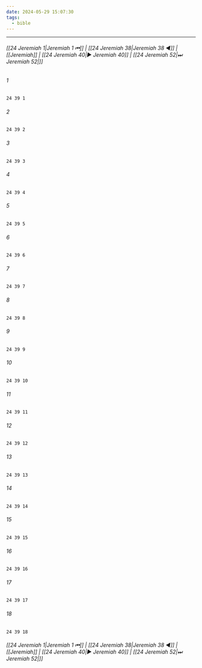 ```yaml
---
date: 2024-05-29 15:07:30
tags:
  - bible
---
```

___

###### [[24 Jeremiah 1|Jeremiah 1 ⏮]] | [[24 Jeremiah 38|Jeremiah 38 ◀]] | [[Jeremiah]] | [[24 Jeremiah 40|▶ Jeremiah 40]] | [[24 Jeremiah 52|⏭ Jeremiah 52|]]

###### 1
``` verse
24 39 1 
```
###### 2
``` verse
24 39 2 
```
###### 3
``` verse
24 39 3 
```
###### 4
``` verse
24 39 4 
```
###### 5
``` verse
24 39 5 
```
###### 6
``` verse
24 39 6 
```
###### 7
``` verse
24 39 7 
```
###### 8
``` verse
24 39 8 
```
###### 9
``` verse
24 39 9 
```
###### 10
``` verse
24 39 10 
```
###### 11
``` verse
24 39 11 
```
###### 12
``` verse
24 39 12 
```
###### 13
``` verse
24 39 13 
```
###### 14
``` verse
24 39 14 
```
###### 15
``` verse
24 39 15 
```
###### 16
``` verse
24 39 16 
```
###### 17
``` verse
24 39 17 
```
###### 18
``` verse
24 39 18 
```

###### [[24 Jeremiah 1|Jeremiah 1 ⏮]] | [[24 Jeremiah 38|Jeremiah 38 ◀]] | [[Jeremiah]] | [[24 Jeremiah 40|▶ Jeremiah 40]] | [[24 Jeremiah 52|⏭ Jeremiah 52|]]

